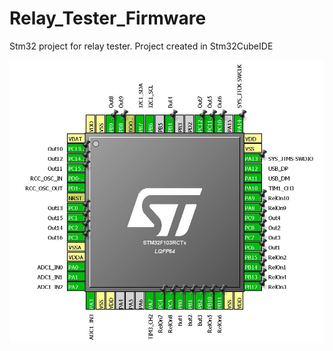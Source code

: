 # Relay_Tester_Firmware
Stm32 project for relay tester. Project created in Stm32CubeIDE

![Image](image/Pinout.JPG)  
